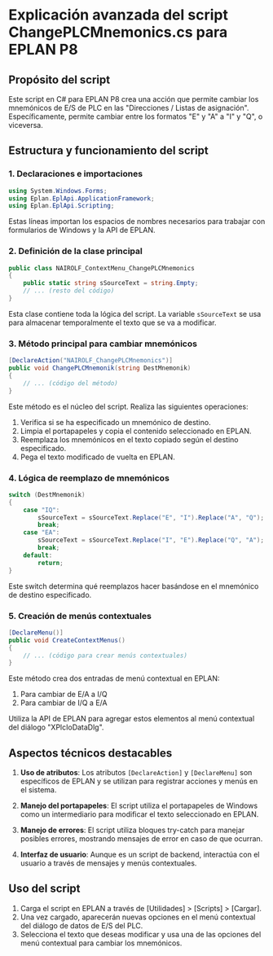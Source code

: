 # Explicación avanzada del script ChangePLCMnemonics.cs para EPLAN P8

## Propósito del script

Este script en C# para EPLAN P8 crea una acción que permite cambiar los mnemónicos de E/S de PLC en las "Direcciones / Listas de asignación". Específicamente, permite cambiar entre los formatos "E" y "A" a "I" y "Q", o viceversa.

## Estructura y funcionamiento del script

### 1. Declaraciones e importaciones

```csharp
using System.Windows.Forms;
using Eplan.EplApi.ApplicationFramework;
using Eplan.EplApi.Scripting;
```

Estas líneas importan los espacios de nombres necesarios para trabajar con formularios de Windows y la API de EPLAN.

### 2. Definición de la clase principal

```csharp
public class NAIROLF_ContextMenu_ChangePLCMnemonics
{
    public static string sSourceText = string.Empty;
    // ... (resto del código)
}
```

Esta clase contiene toda la lógica del script. La variable `sSourceText` se usa para almacenar temporalmente el texto que se va a modificar.

### 3. Método principal para cambiar mnemónicos

```csharp
[DeclareAction("NAIROLF_ChangePLCMnemonics")]
public void ChangePLCMnemonik(string DestMnemonik)
{
    // ... (código del método)
}
```

Este método es el núcleo del script. Realiza las siguientes operaciones:
1. Verifica si se ha especificado un mnemónico de destino.
2. Limpia el portapapeles y copia el contenido seleccionado en EPLAN.
3. Reemplaza los mnemónicos en el texto copiado según el destino especificado.
4. Pega el texto modificado de vuelta en EPLAN.

### 4. Lógica de reemplazo de mnemónicos

```csharp
switch (DestMnemonik)
{
    case "IQ":
        sSourceText = sSourceText.Replace("E", "I").Replace("A", "Q");
        break;
    case "EA":
        sSourceText = sSourceText.Replace("I", "E").Replace("Q", "A");
        break;
    default:
        return;
}
```

Este switch determina qué reemplazos hacer basándose en el mnemónico de destino especificado.

### 5. Creación de menús contextuales

```csharp
[DeclareMenu()]
public void CreateContextMenus()
{
    // ... (código para crear menús contextuales)
}
```

Este método crea dos entradas de menú contextual en EPLAN:
1. Para cambiar de E/A a I/Q
2. Para cambiar de I/Q a E/A

Utiliza la API de EPLAN para agregar estos elementos al menú contextual del diálogo "XPlcIoDataDlg".

## Aspectos técnicos destacables

1. **Uso de atributos**: Los atributos `[DeclareAction]` y `[DeclareMenu]` son específicos de EPLAN y se utilizan para registrar acciones y menús en el sistema.

2. **Manejo del portapapeles**: El script utiliza el portapapeles de Windows como un intermediario para modificar el texto seleccionado en EPLAN.

3. **Manejo de errores**: El script utiliza bloques try-catch para manejar posibles errores, mostrando mensajes de error en caso de que ocurran.

4. **Interfaz de usuario**: Aunque es un script de backend, interactúa con el usuario a través de mensajes y menús contextuales.

## Uso del script

1. Carga el script en EPLAN a través de [Utilidades] > [Scripts] > [Cargar].
2. Una vez cargado, aparecerán nuevas opciones en el menú contextual del diálogo de datos de E/S del PLC.
3. Selecciona el texto que deseas modificar y usa una de las opciones del menú contextual para cambiar los mnemónicos.


